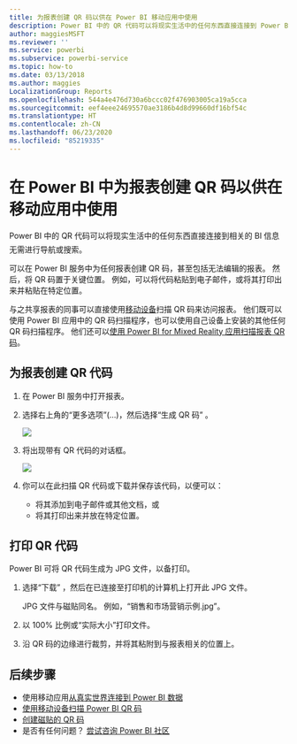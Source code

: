 ```yaml
---
title: 为报表创建 QR 码以供在 Power BI 移动应用中使用
description: Power BI 中的 QR 代码可以将现实生活中的任何东西直接连接到 Power BI 移动应用中的相关 BI 信息，而无需进行任何搜索。
author: maggiesMSFT
ms.reviewer: ''
ms.service: powerbi
ms.subservice: powerbi-service
ms.topic: how-to
ms.date: 03/13/2018
ms.author: maggies
LocalizationGroup: Reports
ms.openlocfilehash: 544a4e476d730a6bccc02f476903005ca19a5cca
ms.sourcegitcommit: eef4eee24695570ae3186b4d8d99660df16bf54c
ms.translationtype: HT
ms.contentlocale: zh-CN
ms.lasthandoff: 06/23/2020
ms.locfileid: "85219335"
---
```

# <a name="create-a-qr-code-for-a-report-in-power-bi-to-use-in-the-mobile-apps"></a>在 Power BI 中为报表创建 QR 码以供在移动应用中使用
Power BI 中的 QR 代码可以将现实生活中的任何东西直接连接到相关的 BI 信息 &#151; 无需进行导航或搜索。

可以在 Power BI 服务中为任何报表创建 QR 码，甚至包括无法编辑的报表。 然后，将 QR 码置于关键位置。 例如，可以将代码粘贴到电子邮件，或将其打印出来并粘贴在特定位置。 

与之共享报表的同事可以直接使用[移动设备](../consumer/mobile/mobile-apps-qr-code.md)扫描 QR 码来访问报表。 他们既可以使用 Power BI 应用中的 QR 码扫描程序，也可以使用自己设备上安装的其他任何 QR 码扫描程序。 他们还可以[使用 Power BI for Mixed Reality 应用扫描报表 QR 码](../consumer/mobile/mobile-mixed-reality-app.md#scan-a-report-qr-code-in-holographic-view)。

## <a name="create-a-qr-code-for-a-report"></a>为报表创建 QR 代码
1. 在 Power BI 服务中打开报表。
2. 选择右上角的“更多选项”(…)，然后选择“生成 QR 码”   。 
   
    ![](media/service-create-qr-code-for-report/power-bi-create-qr-code-report.png)
3. 将出现带有 QR 代码的对话框。 
   
    ![](media/service-create-qr-code-for-report/powerbi_report_qrcode.png)
4. 你可以在此扫描 QR 代码或下载并保存该代码，以便可以： 
   
   * 将其添加到电子邮件或其他文档，或 
   * 将其打印出来并放在特定位置。 

## <a name="print-the-qr-code"></a>打印 QR 代码
Power BI 可将 QR 代码生成为 JPG 文件，以备打印。 

1. 选择“下载”  ，然后在已连接至打印机的计算机上打开此 JPG 文件。  
   
   JPG 文件与磁贴同名。 例如，“销售和市场营销示例.jpg”。
   
1. 以 100% 比例或“实际大小”打印文件。  
2. 沿 QR 码的边缘进行裁剪，并将其粘附到与报表相关的位置上。 

## <a name="next-steps"></a>后续步骤
* 使用移动应用[从真实世界连接到 Power BI 数据](../consumer/mobile/mobile-apps-data-in-real-world-context.md)
* [使用移动设备扫描 Power BI QR 码](../consumer/mobile/mobile-apps-qr-code.md)
* [创建磁贴的 QR 码](service-create-qr-code-for-tile.md)
* 是否有任何问题？ [尝试咨询 Power BI 社区](https://community.powerbi.com/)
